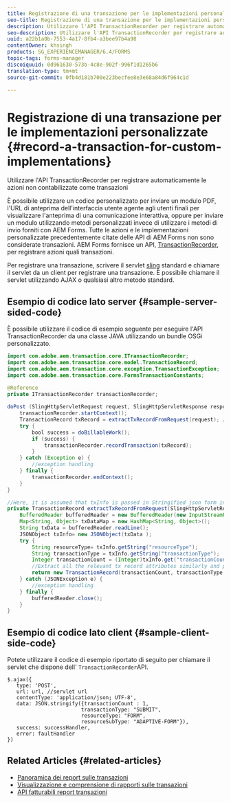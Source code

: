 ```yaml
---
title: Registrazione di una transazione per le implementazioni personalizzate
seo-title: Registrazione di una transazione per le implementazioni personalizzate
description: Utilizzare l'API TransactionRecorder per registrare automaticamente le azioni non contabilizzate come transazioni
seo-description: Utilizzare l'API TransactionRecorder per registrare automaticamente le azioni non contabilizzate come transazioni
uuid: a22b1a0b-7553-4a17-8fb4-a3bee97b4a98
contentOwner: khsingh
products: SG_EXPERIENCEMANAGER/6.4/FORMS
topic-tags: forms-manager
discoiquuid: 0d961630-573b-4c8e-902f-996f1d1265b6
translation-type: tm+mt
source-git-commit: 0fb4d181b700e223becfee8e3e68a84d6f964c1d

---
```



# Registrazione di una transazione per le implementazioni personalizzate {#record-a-transaction-for-custom-implementations}

Utilizzare l&#39;API TransactionRecorder per registrare automaticamente le azioni non contabilizzate come transazioni

È possibile utilizzare un codice personalizzato per inviare un modulo PDF, l&#39;URL di anteprima dell&#39;interfaccia utente agente agli utenti finali per visualizzare l&#39;anteprima di una comunicazione interattiva, oppure per inviare un modulo utilizzando metodi personalizzati invece di utilizzare i metodi di invio forniti con AEM Forms. Tutte le azioni e le implementazioni personalizzate precedentemente citate delle API di AEM Forms non sono considerate transazioni. AEM Forms fornisce un API, [TransactionRecorder](https://helpx.adobe.com/experience-manager/6-4/forms/javadocs/com/adobe/aem/transaction/core/ITransactionRecorder.html), per registrare azioni quali transazioni.

Per registrare una transazione, scrivere il servlet [sling](https://helpx.adobe.com/experience-manager/using/custom-sling-servlets.html) standard e chiamare il servlet da un client per registrare una transazione. È possibile chiamare il servlet utilizzando AJAX o qualsiasi altro metodo standard.

## Esempio di codice lato server {#sample-server-sided-code}

È possibile utilizzare il codice di esempio seguente per eseguire l&#39;API TransactionRecorder da una classe JAVA utilizzando un bundle OSGi personalizzato.

```java
import com.adobe.aem.transaction.core.ITransactionRecorder;
import com.adobe.aem.transaction.core.model.TransactionRecord;
import com.adobe.aem.transaction.core.exception.TransactionException;
import com.adobe.aem.transaction.core.FormsTransactionConstants;

@Reference
private ITransactionRecorder transactionRecorder;
 
doPost (SlingHttpServletRequest request, SlingHttpServletResponse response) {
    transactionRecorder.startContext();
    TransactionRecord txRecord = extractTxRecordFromRequest(request); //extract transaction relevant data from request
    try {
        bool success = doBillableWork();
        if (success) {
            transactionRecorder.recordTransaction(txRecord);
        }
    } catch (Exception e) {
        //exception handling
    } finally {
        transactionRecorder.endContext();
    }
}

//Here, it is assumed that txInfo is passed in Stringified json form in the ajax call (in data parameter). You can pass txInfo from client in any way that you find suitable.
private TransactionRecord extractTxRecordFromRequest(SlingHttpServletRequest request) {
    BufferedReader bufferedReader = new BufferedReader(new InputStreamReader(request.getInputStream()));
    Map<String, Object> txDataMap = new HashMap<String, Object>();
    String txData = bufferedReader.readLine();
    JSONObject txInfo= new JSONObject(txData );
    try {
        String resourceType= txInfo.getString("resourceType");
        String transactionType = txInfo.getString("transactionType");
        Integer transactionCount = (Integer)txInfo.get("transactionCount");
        //Extract all the relevant tx record attributes similarly and pass them in Transaction Record constructor as per the java doc}
        return new TransactionRecord(transactionCount, transactionType, resourceType, ..);
    } catch (JSONException e) {
        //exception handling
    } finally {
        bufferedReader.close();
    }
}
```

## Esempio di codice lato client {#sample-client-side-code}

Potete utilizzare il codice di esempio riportato di seguito per chiamare il servlet che dispone dell&#39; `TransactionRecorder`API.

```
$.ajax({
   type: 'POST',
   url: url, //servlet url
   contentType: 'application/json; UTF-8',
   data: JSON.stringify({transactionCount : 1, 
                        transactionType: "SUBMIT",
                        resourceType: "FORM",
                        resourceSubType: "ADAPTIVE-FORM"}),
   success: successHandler,
   error: faultHandler
})
```

## Related Articles {#related-articles}

* [Panoramica dei report sulle transazioni](/help/forms/using/transaction-reports-overview.md)
* [Visualizzazione e comprensione di rapporti sulle transazioni](/help/forms/using/viewing-and-understanding-transaction-reports.md)
* [API fatturabili report transazioni](/help/forms/using/transaction-reports-billable-apis.md)

